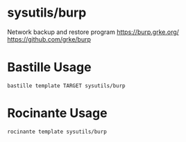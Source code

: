 # sysutils/burp
Network backup and restore program
https://burp.grke.org/ https://github.com/grke/burp

# Bastille Usage
```shell
bastille template TARGET sysutils/burp
```

# Rocinante Usage
```shell
rocinante template sysutils/burp
```
